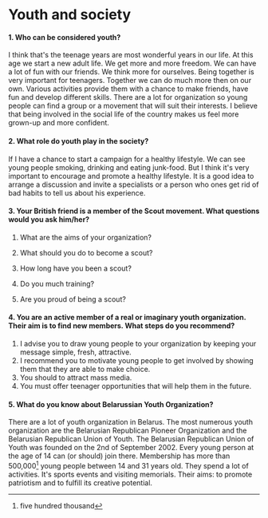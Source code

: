 # Youth and society

#### 1. Who can be considered youth?

I think that's the teenage years are most wonderful years in our life. At this age we start a new adult life. We get more and more freedom. We can have a lot of fun with our friends. We think more for ourselves. Being together is very important for teenagers. Together we can do much more then on our own. Various activities provide them with a chance to make friends, have fun and develop different skills. There are a lot for organization so young people can find a group or a movement that will suit their interests. I believe that being involved in the social life of the country makes us feel more grown-up and more confident. 

#### 2. What role do youth play in the society?

If I have a chance to start a campaign for a healthy lifestyle. We can see young people smoking, drinking and eating junk-food. But I think it's very important to encourage and promote a healthy lifestyle. It is a good idea to arrange a discussion and invite a specialists or a person who ones get rid of bad habits to tell us about his experience.

#### 3. Your British friend is a member of the Scout movement. What questions would you ask him/her?

1. What are the aims of your organization? 
2. What should you do to become a scout? 
3. How long have you been a scout? 

4. Do you much training? 
5. Are you proud of being a scout? 

#### 4. You are an active member of a real or imaginary youth organization. Their aim is to find new members. What steps do you recommend?

1. I advise you to draw young people to your organization by keeping your message simple, fresh, attractive. 
2. I recommend you to motivate young people to get involved by showing them that they are able to make choice. 
3. You should to attract mass media. 
4. You must offer teenager opportunities that will help them in the future. 

#### 5. What do you know about Belarussian Youth Organization?

There are a lot of youth organization in Belarus. The most numerous youth organization are the Belarusian Republican Pioneer Organization and the Belarusian Republican Union of Youth. The Belarusian Republican Union of Youth was founded on the 2nd of September 2002. Every young person at the age of 14 can (or should) join there. Membership has more than 500,000[^1] young people between 14 and 31 years old. They spend a lot of activities. It's sports events and visiting memorials. Their aims: to promote patriotism and to fulfill its creative potential.

[^1]: five hundred thousand